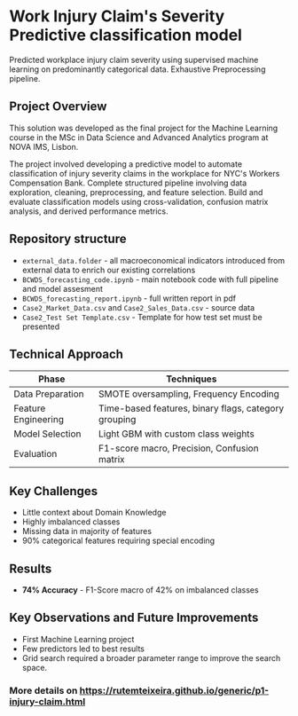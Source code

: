 # Work Injury Claim's Severity Predictive classification model

Predicted workplace injury claim severity using supervised machine learning on predominantly categorical data. Exhaustive Preprocessing pipeline.

## Project Overview

This solution was developed as the final project for the Machine Learning course in the MSc in Data Science and Advanced Analytics program at NOVA IMS, Lisbon.<br>

The project involved developing a predictive model to automate classification of injury severity claims in the workplace for NYC's Workers Compensation Bank. Complete structured pipeline involving data exploration, cleaning, preprocessing, and feature selection. Build and evaluate classification models using cross-validation, confusion matrix analysis, and derived performance metrics.

## Repository structure
- `external_data.folder` - all macroeconomical indicators introduced from external data to enrich our existing correlations
- `BCWDS_forecasting_code.ipynb` - main notebook code with full pipeline and model assesment
- `BCWDS_forecasting_report.ipynb` - full written report in pdf
- `Case2_Market_Data.csv` and `Case2_Sales_Data.csv` - source data
- `Case2_Test Set Template.csv` - Template for how test set must be presented

 
## Technical Approach

| Phase              |	          Techniques                                  |
|--------------------|--------------------------------------------------------|
|Data Preparation    | SMOTE oversampling, Frequency Encoding                 |
|Feature Engineering | Time-based features, binary flags, category grouping   |
|Model Selection     | Light GBM with custom class weights                    |
|Evaluation	         | F1-score macro, Precision, Confusion matrix            |


  

## Key Challenges
- Little context about Domain Knowledge
- Highly imbalanced classes
- Missing data in majority of features
- 90% categorical features requiring special encoding

 
## Results
- **74% Accuracy** - F1-Score macro of 42% on imbalanced classes


## Key Observations and Future Improvements
- First Machine Learning project
- Few predictors led to best results
- Grid search required a broader parameter range to improve the search space.



### More details on https://rutemteixeira.github.io/generic/p1-injury-claim.html
